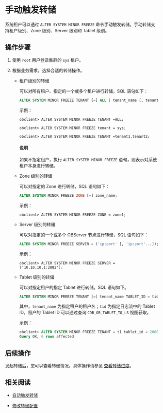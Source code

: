 # 手动触发转储

系统租户可以通过 `ALTER SYSTEM MINOR FREEZE` 命令手动触发转储。手动转储支持租户级别、Zone 级别、Server 级别和 Tablet 级别。

## 操作步骤

1. 使用 `root` 用户登录集群的 `sys` 租户。

2. 根据业务需求，选择合适的转储操作。

   * 租户级别的转储

      可以对所有租户、指定的一个或多个租户进行转储，SQL 语句如下：

      ```sql
      ALTER SYSTEM MINOR FREEZE TENANT [=] ALL | tenant_name [, tenant_name ...];
      ```

      示例：

      ```shell
      obclient> ALTER SYSTEM MINOR FREEZE TENANT =ALL;

      obclient> ALTER SYSTEM MINOR FREEZE tenant = sys;

      obclient> ALTER SYSTEM MINOR FREEZE TENANT =tenant1,tenant2;

      ```

      <main id="notice" type='explain'>
       <h4>说明</h4>
       <p>如果不指定租户，执行 <code>ALTER SYSTEM MINOR FREEZE</code> 语句，则表示对系统租户本身进行转储。</p>
      </main>

   * Zone 级别的转储

      可以对指定的 Zone 进行转储，SQL 语句如下：

      ```sql
      ALTER SYSTEM MINOR FREEZE ZONE [=] zone_name;
      ```

      示例：

      ```shell
      obclient> ALTER SYSTEM MINOR FREEZE ZONE = zone1;
      ```

   * Server 级别的转储

      可以对指定的一个或多个 OBServer 节点进行转储，SQL 语句如下：

      ```sql
      ALTER SYSTEM MINOR FREEZE SERVER = ('ip:port' [, 'ip:port'...]);
      ```

      示例：

      ```shell
      obclient> ALTER SYSTEM MINOR FREEZE SERVER = ('10.10.10.1:2882');
      ```

   * Tablet 级别的转储

      可以对指定租户的指定 Tablet 进行转储，SQL 语句如下。

      ```sql
      ALTER SYSTEM MINOR FREEZE TENANT [=] tenant_name TABLET_ID = tid;
      ```

      其中，`tenant_name` 为指定租户的租户名；`tid` 为指定日志流中的 Tablet ID，租户的 Tablet ID 可以通过查询  `CDB_OB_TABLET_TO_LS` 视图获取。

      示例：

      ```sql
      obclient> ALTER SYSTEM MINOR FREEZE TENANT = t1 tablet_id = 200001;
      Query OK, 0 rows affected
      ```

## 后续操作

发起转储后，您可以查看转储情况，具体操作请参见 [查看转储进度](../100.dump-management/400.view-dump-information.md)。

## 相关阅读

* [自动触发转储](../100.dump-management/200.automatically-trigger-dump.md)

* [修改转储配置](../100.dump-management/500.modify-dump-configuration.md)
